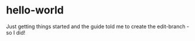 # hello-world
Just getting things started and the guide told me to create the edit-branch - so I did!
